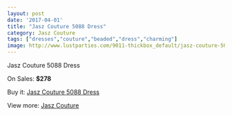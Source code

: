 ```yaml
---
layout: post
date: '2017-04-01'
title: "Jasz Couture 5088 Dress"
category: Jasz Couture
tags: ["dresses","couture","beaded","dress","charming"]
image: http://www.lustparties.com/9011-thickbox_default/jasz-couture-5088-dress.jpg
---
```

Jasz Couture 5088 Dress

On Sales: **$278**
<a href="https://www.lustparties.com/en/jasz-couture/3131-jasz-couture-5088-dress.html"><amp-img layout="responsive" width="600" height="600" src="//www.lustparties.com/9011-thickbox_default/jasz-couture-5088-dress.jpg" alt="Jasz Couture 5088 Dress 0" /></a>
<a href="https://www.lustparties.com/en/jasz-couture/3131-jasz-couture-5088-dress.html"><amp-img layout="responsive" width="600" height="600" src="//www.lustparties.com/9012-thickbox_default/jasz-couture-5088-dress.jpg" alt="Jasz Couture 5088 Dress 1" /></a>

Buy it: [Jasz Couture 5088 Dress](https://www.lustparties.com/en/jasz-couture/3131-jasz-couture-5088-dress.html "Jasz Couture 5088 Dress")

View more: [Jasz Couture](https://www.lustparties.com/en/9-jasz-couture "Jasz Couture")
